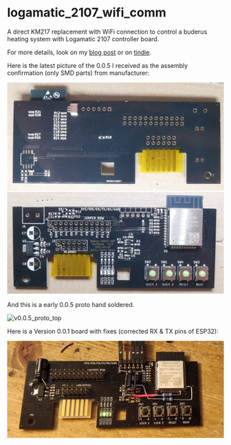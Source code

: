 # logamatic_2107_wifi_comm

A direct KM217 replacement with WiFi connection to control a buderus heating system with Logamatic 2107 controller board.

For more details, look on my [blog post](https://the78mole.de/reverse-engineering-the-buderus-km217/) or on [tindie](https://www.tindie.com/products/the78mole/buderus-km217-wifi-replacement/).

Here is the latest picture of the 0.0.5 I received as the assembly confirmation (only SMD parts) from manufacturer:

![v0.0.5_SMD_Top](IMG/KM271-WiFi_0.0.5_bottom.jpg)
![v0.0.5_SMD_Bottom](IMG/KM271-WiFi_0.0.5_top.jpg)

And this is a early 0.0.5 proto hand soldered.

![v0.0.5_proto_top](IMG/KM271-WiFi_0.0.5_proto_top)

Here is a Version 0.0.1 board with fixes (corrected RX & TX pins of ESP32):

![v0.0.1_fixed](IMG/Buderus-KM217-Clone_0.0.1_with_fixes.jpg)
